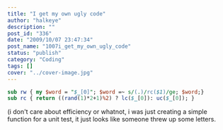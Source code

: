 ```yaml
---
title: "I get my own ugly code"
author: "halkeye"
description: ""
post_id: "336"
date: "2009/10/07 23:47:34"
post_name: "1007i_get_my_own_ugly_code"
status: "publish"
category: "Coding"
tags: []
cover: "../cover-image.jpg"
---
```


```perl
sub rw { my $word = "$_[0]"; $word =~ s/(.)/rc($1)/ge; $word;}
sub rc { return ((rand(1)*2+1)%2) ? lc($_[0]): uc($_[0]); }
```

(i don't care about efficiency or whatnot, i was just creating a simple function for a unit test, it just looks like someone threw up some letters.
